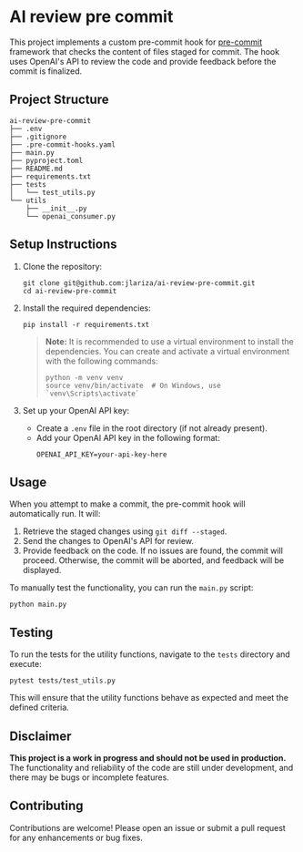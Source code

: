 # AI review pre commit

This project implements a custom pre-commit hook for [pre-commit](https://pre-commit.com/) framework that checks the content of files staged for commit. The hook uses OpenAI's API to review the code and provide feedback before the commit is finalized.

## Project Structure

```
ai-review-pre-commit
├── .env
├── .gitignore
├── .pre-commit-hooks.yaml
├── main.py
├── pyproject.toml
├── README.md
├── requirements.txt
├── tests
│   └── test_utils.py
└── utils
    ├── __init__.py
    └── openai_consumer.py
```

## Setup Instructions

1. Clone the repository:
   ```
   git clone git@github.com:jlariza/ai-review-pre-commit.git
   cd ai-review-pre-commit
   ```

2. Install the required dependencies:
   ```
   pip install -r requirements.txt
   ```
   > **Note:** It is recommended to use a virtual environment to install the dependencies. You can create and activate a virtual environment with the following commands:
   > ```
   > python -m venv venv
   > source venv/bin/activate  # On Windows, use `venv\Scripts\activate`
   > ```

3. Set up your OpenAI API key:
   - Create a `.env` file in the root directory (if not already present).
   - Add your OpenAI API key in the following format:
     ```
     OPENAI_API_KEY=your-api-key-here
     ```


## Usage

When you attempt to make a commit, the pre-commit hook will automatically run. It will:
1. Retrieve the staged changes using `git diff --staged`.
2. Send the changes to OpenAI's API for review.
3. Provide feedback on the code. If no issues are found, the commit will proceed. Otherwise, the commit will be aborted, and feedback will be displayed.

To manually test the functionality, you can run the `main.py` script:
```
python main.py
```

## Testing

To run the tests for the utility functions, navigate to the `tests` directory and execute:
```
pytest tests/test_utils.py
```

This will ensure that the utility functions behave as expected and meet the defined criteria.

## Disclaimer

**This project is a work in progress and should not be used in production.** The functionality and reliability of the code are still under development, and there may be bugs or incomplete features.

## Contributing

Contributions are welcome! Please open an issue or submit a pull request for any enhancements or bug fixes.
